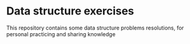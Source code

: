 # Data structure exercises
This repository contains some data structure problems resolutions, for personal practicing and sharing knowledge

